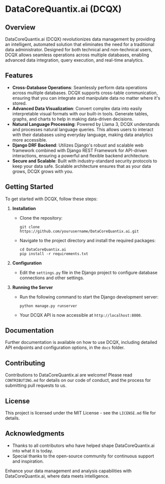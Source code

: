 # DataCoreQuantix.ai (DCQX)

## Overview
DataCoreQuantix.ai (DCQX) revolutionizes data management by providing an intelligent, automated solution that eliminates the need for a traditional data administrator. Designed for both technical and non-technical users, DCQX allows seamless operations across multiple databases, enabling advanced data integration, query execution, and real-time analytics.

## Features
- **Cross-Database Operations**: Seamlessly perform data operations across multiple databases. DCQX supports cross-table communication, ensuring that you can integrate and manipulate data no matter where it's stored.
- **Advanced Data Visualization**: Convert complex data into easily interpretable visual formats with our built-in tools. Generate tables, graphs, and charts to help in making data-driven decisions.
- **Natural Language Processing**: Powered by Llama 3, DCQX understands and processes natural language queries. This allows users to interact with their databases using everyday language, making data analytics more accessible.
- **Django DRF Backend**: Utilizes Django's robust and scalable web framework combined with Django REST Framework for API-driven interactions, ensuring a powerful and flexible backend architecture.
- **Secure and Scalable**: Built with industry-standard security protocols to keep your data safe. Scalable architecture ensures that as your data grows, DCQX grows with you.

## Getting Started
To get started with DCQX, follow these steps:

1. **Installation**
   - Clone the repository:
     ```
     git clone https://github.com/yourusername/DataCoreQuantix.ai.git
     ```
   - Navigate to the project directory and install the required packages:
     ```
     cd DataCoreQuantix.ai
     pip install -r requirements.txt
     ```

2. **Configuration**
   - Edit the `settings.py` file in the Django project to configure database connections and other settings.

3. **Running the Server**
   - Run the following command to start the Django development server:
     ```
     python manage.py runserver
     ```
   - Your DCQX API is now accessible at `http://localhost:8000`.

## Documentation
Further documentation is available on how to use DCQX, including detailed API endpoints and configuration options, in the `docs` folder.

## Contributing
Contributions to DataCoreQuantix.ai are welcome! Please read `CONTRIBUTING.md` for details on our code of conduct, and the process for submitting pull requests to us.

## License
This project is licensed under the MIT License - see the `LICENSE.md` file for details.

## Acknowledgments
- Thanks to all contributors who have helped shape DataCoreQuantix.ai into what it is today.
- Special thanks to the open-source community for continuous support and inspiration.

Enhance your data management and analysis capabilities with DataCoreQuantix.ai, where data meets intelligence.
